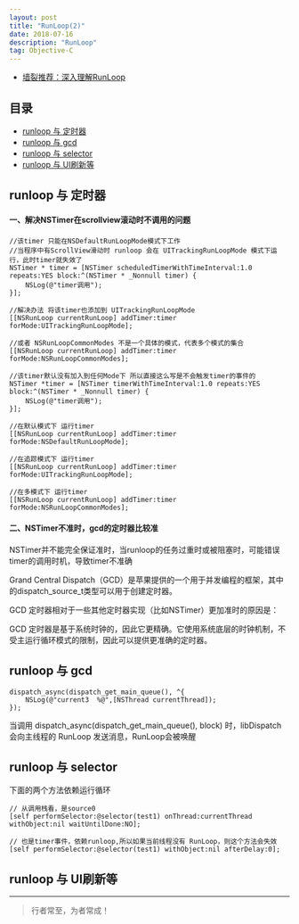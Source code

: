 ```yaml
---
layout: post
title: "RunLoop(2)"
date: 2018-07-16
description: "RunLoop"
tag: Objective-C
---
```



- [墙裂推荐：深入理解RunLoop](https://blog.ibireme.com/2015/05/18/runloop/)


## 目录
* [runloop 与 定时器](#content1)
* [runloop 与 gcd](#content2)
* [runloop 与 selector](#content3)
* [runloop 与 UI刷新等](#content4)







<!-- ************************************************ -->
## <a id="content1">runloop 与 定时器</a>

#### **一、解决NSTimer在scrollview滚动时不调用的问题**      

```objc
//该timer 只能在NSDefaultRunLoopMode模式下工作
//当程序中有ScrollView滑动时 runloop 会在 UITrackingRunLoopMode 模式下运行，此时timer就失效了
NSTimer * timer = [NSTimer scheduledTimerWithTimeInterval:1.0 repeats:YES block:^(NSTimer * _Nonnull timer) {
    NSLog(@"timer调用");
}];

//解决办法 将该timer也添加到 UITrackingRunLoopMode
[[NSRunLoop currentRunLoop] addTimer:timer forMode:UITrackingRunLoopMode];

//或者 NSRunLoopCommonModes 不是一个具体的模式，代表多个模式的集合
[[NSRunLoop currentRunLoop] addTimer:timer forMode:NSRunLoopCommonModes];
```

```objc
//该timer默认没有加入到任何Mode下 所以直接这么写是不会触发timer的事件的
NSTimer *timer = [NSTimer timerWithTimeInterval:1.0 repeats:YES block:^(NSTimer * _Nonnull timer) {
    NSLog(@"timer调用");
}];

//在默认模式下 运行timer
[[NSRunLoop currentRunLoop] addTimer:timer forMode:NSDefaultRunLoopMode];

//在追踪模式下 运行timer
[[NSRunLoop currentRunLoop] addTimer:timer forMode:UITrackingRunLoopMode];

//在多模式下 运行timer
[[NSRunLoop currentRunLoop] addTimer:timer forMode:NSRunLoopCommonModes];
```

#### **二、NSTimer不准时，gcd的定时器比较准**   

NSTimer并不能完全保证准时，当runloop的任务过重时或被阻塞时，可能错误timer的调用时机，导致timer不准确    

Grand Central Dispatch（GCD）是苹果提供的一个用于并发编程的框架，其中的dispatch_source_t类型可以用于创建定时器。

GCD 定时器相对于一些其他定时器实现（比如NSTimer）更加准时的原因是：

GCD 定时器是基于系统时钟的，因此它更精确。它使用系统底层的时钟机制，不受主运行循环模式的限制，因此可以提供更准确的定时器。


<!-- ************************************************ -->
## <a id="content2">runloop 与 gcd</a>

```objc
dispatch_async(dispatch_get_main_queue(), ^{
    NSLog(@"current3  %@",[NSThread currentThread]);
});
```

当调用 dispatch_async(dispatch_get_main_queue(), block) 时，libDispatch 会向主线程的 RunLoop 发送消息，RunLoop会被唤醒


<!-- ************************************************ -->
## <a id="content3">runloop 与 selector</a>

下面的两个方法依赖运行循环      
```objc
// 从调用栈看，是source0
[self performSelector:@selector(test1) onThread:currentThread withObject:nil waitUntilDone:NO];

// 也是timer事件，依赖runloop,所以如果当前线程没有 RunLoop，则这个方法会失效
[self performSelector:@selector(test1) withObject:nil afterDelay:0];
```


<!-- ************************************************ -->
## <a id="content4">runloop 与 UI刷新等</a>







----------
>  行者常至，为者常成！


